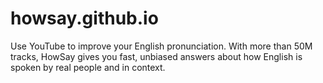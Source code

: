 # howsay.github.io
Use YouTube to improve your English pronunciation. With more than 50M tracks, HowSay gives you fast, unbiased answers about how English is spoken by real people and in context.
